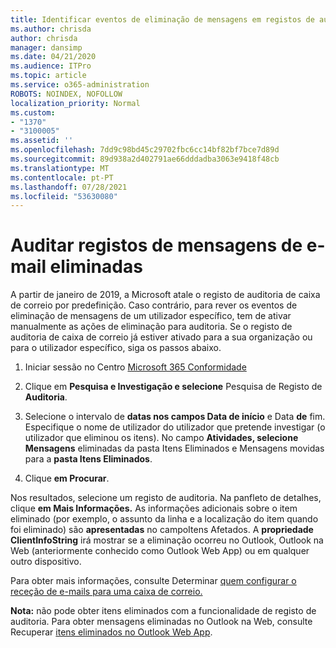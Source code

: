 ```yaml
---
title: Identificar eventos de eliminação de mensagens em registos de auditoria
ms.author: chrisda
author: chrisda
manager: dansimp
ms.date: 04/21/2020
ms.audience: ITPro
ms.topic: article
ms.service: o365-administration
ROBOTS: NOINDEX, NOFOLLOW
localization_priority: Normal
ms.custom:
- "1370"
- "3100005"
ms.assetid: ''
ms.openlocfilehash: 7dd9c98bd45c29702fbc6cc14bf82bf7bce7d89d
ms.sourcegitcommit: 89d938a2d402791ae66dddadba3063e9418f48cb
ms.translationtype: MT
ms.contentlocale: pt-PT
ms.lasthandoff: 07/28/2021
ms.locfileid: "53630080"
---
```

# <a name="audit-logs-for-deleted-email-messages"></a>Auditar registos de mensagens de e-mail eliminadas

A partir de janeiro de 2019, a Microsoft atale o registo de auditoria de caixa de correio por predefinição. Caso contrário, para rever os eventos de eliminação de mensagens de um utilizador específico, tem de ativar manualmente as ações de eliminação para auditoria. Se o registo de auditoria de caixa de correio já estiver ativado para a sua organização ou para o utilizador específico, siga os passos abaixo.

1. Iniciar sessão no Centro [Microsoft 365 Conformidade](https://protection.office.com/)

2. Clique em **Pesquisa e Investigação e selecione** Pesquisa de Registo de **Auditoria**.

3. Selecione o intervalo de **datas nos campos Data de início** e Data **de** fim. Especifique o nome de utilizador do utilizador que pretende investigar (o utilizador que eliminou os itens). No campo **Atividades, selecione** **Mensagens** eliminadas da pasta Itens Eliminados e Mensagens movidas para a **pasta Itens Eliminados**.

4. Clique **em Procurar**.

Nos resultados, selecione um registo de auditoria. Na panfleto de detalhes, clique **em Mais Informações.** As informações adicionais sobre o item eliminado (por exemplo, o assunto da linha e a localização do item quando foi eliminado) são **apresentadas** no campoItens Afetados. A **propriedade ClientInfoString** irá mostrar se a eliminação ocorreu no Outlook, Outlook na Web (anteriormente conhecido como Outlook Web App) ou em qualquer outro dispositivo.

Para obter mais informações, consulte Determinar [quem configurar o receção de e-mails para uma caixa de correio.](/microsoft-365/compliance/auditing-troubleshooting-scenarios#determine-if-a-user-deleted-email-items)

**Nota:** não pode obter itens eliminados com a funcionalidade de registo de auditoria. Para obter mensagens eliminadas no Outlook na Web, consulte Recuperar [itens eliminados no Outlook Web App](https://support.office.com/article/C3D8FC15-EEEF-4F1C-81DF-E27964B7EDD4).
